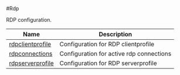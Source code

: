 #Rdp

RDP configuration.


<table><thead><tr><th>Name</th><th>Description</th></tr></thead><tbody><tr><td><a href=".././rdpclientprofile/rdpclientprofile/">rdpclientprofile</a></td><td>Configuration for RDP clientprofile</td></tr><tr><td><a href=".././rdpconnections/rdpconnections/">rdpconnections</a></td><td>Configuration for active rdp connections</td></tr><tr><td><a href=".././rdpserverprofile/rdpserverprofile/">rdpserverprofile</a></td><td>Configuration for RDP serverprofile</td></tr></tbody></table>
